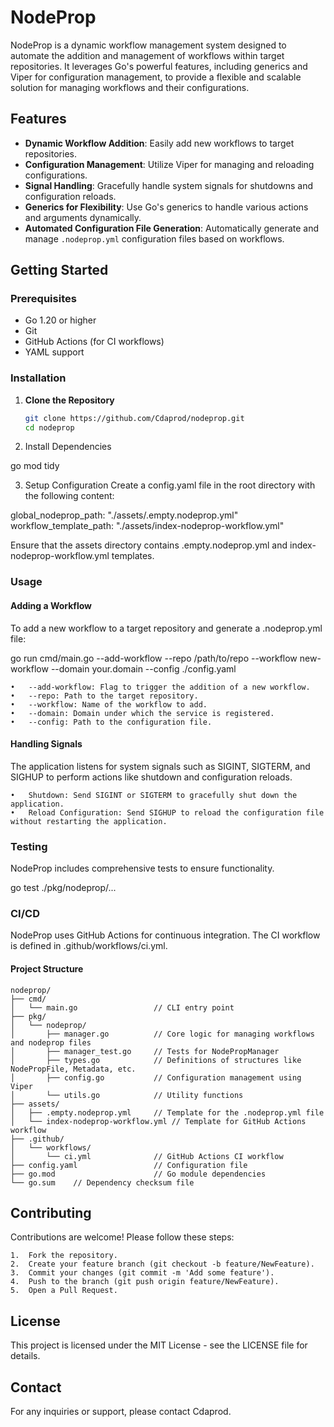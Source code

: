 # NodeProp

NodeProp is a dynamic workflow management system designed to automate the addition and management of workflows within target repositories. It leverages Go's powerful features, including generics and Viper for configuration management, to provide a flexible and scalable solution for managing workflows and their configurations.

## Features

- **Dynamic Workflow Addition**: Easily add new workflows to target repositories.
- **Configuration Management**: Utilize Viper for managing and reloading configurations.
- **Signal Handling**: Gracefully handle system signals for shutdowns and configuration reloads.
- **Generics for Flexibility**: Use Go's generics to handle various actions and arguments dynamically.
- **Automated Configuration File Generation**: Automatically generate and manage `.nodeprop.yml` configuration files based on workflows.

## Getting Started

### Prerequisites

- Go 1.20 or higher
- Git
- GitHub Actions (for CI workflows)
- YAML support

### Installation

1. **Clone the Repository**

   ```bash
   git clone https://github.com/Cdaprod/nodeprop.git
   cd nodeprop

2.	Install Dependencies

go mod tidy


3.	Setup Configuration
Create a config.yaml file in the root directory with the following content:

global_nodeprop_path: "./assets/.empty.nodeprop.yml"
workflow_template_path: "./assets/index-nodeprop-workflow.yml"

Ensure that the assets directory contains .empty.nodeprop.yml and index-nodeprop-workflow.yml templates.

### Usage

#### Adding a Workflow

To add a new workflow to a target repository and generate a .nodeprop.yml file:

go run cmd/main.go --add-workflow --repo /path/to/repo --workflow new-workflow --domain your.domain --config ./config.yaml

	•	--add-workflow: Flag to trigger the addition of a new workflow.
	•	--repo: Path to the target repository.
	•	--workflow: Name of the workflow to add.
	•	--domain: Domain under which the service is registered.
	•	--config: Path to the configuration file.

#### Handling Signals

The application listens for system signals such as SIGINT, SIGTERM, and SIGHUP to perform actions like shutdown and configuration reloads.

	•	Shutdown: Send SIGINT or SIGTERM to gracefully shut down the application.
	•	Reload Configuration: Send SIGHUP to reload the configuration file without restarting the application.

### Testing

NodeProp includes comprehensive tests to ensure functionality.

go test ./pkg/nodeprop/...

### CI/CD

NodeProp uses GitHub Actions for continuous integration. The CI workflow is defined in .github/workflows/ci.yml.

#### Project Structure

```
nodeprop/
├── cmd/
│   └── main.go                 // CLI entry point
├── pkg/
│   └── nodeprop/
│       ├── manager.go          // Core logic for managing workflows and nodeprop files
│       ├── manager_test.go     // Tests for NodePropManager
│       ├── types.go            // Definitions of structures like NodePropFile, Metadata, etc.
│       ├── config.go           // Configuration management using Viper
│       └── utils.go            // Utility functions
├── assets/
│   ├── .empty.nodeprop.yml     // Template for the .nodeprop.yml file
│   └── index-nodeprop-workflow.yml // Template for GitHub Actions workflow
├── .github/
│   └── workflows/
│       └── ci.yml              // GitHub Actions CI workflow
├── config.yaml                 // Configuration file
├── go.mod                      // Go module dependencies
└── go.sum    // Dependency checksum file
``` 

## Contributing

Contributions are welcome! Please follow these steps:

	1.	Fork the repository.
	2.	Create your feature branch (git checkout -b feature/NewFeature).
	3.	Commit your changes (git commit -m 'Add some feature').
	4.	Push to the branch (git push origin feature/NewFeature).
	5.	Open a Pull Request.

## License

This project is licensed under the MIT License - see the LICENSE file for details.

## Contact

For any inquiries or support, please contact Cdaprod.
